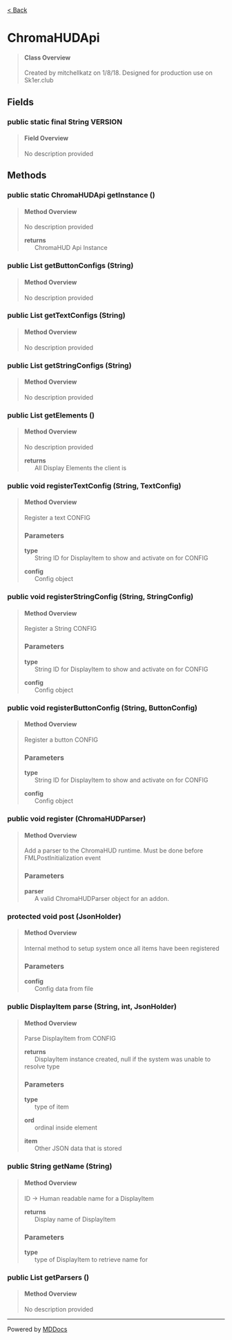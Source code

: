 [< Back](..)
# ChromaHUDApi #
>#### Class Overview ####
>Created by mitchellkatz on 1/8/18. Designed for production use on Sk1er.club
## Fields ##
### public static final String VERSION ###
>#### Field Overview ####
>No description provided
>
## Methods ##
### public static ChromaHUDApi getInstance () ###
>#### Method Overview ####
>No description provided
>
>**returns**<br />
>&nbsp;&nbsp;&nbsp;&nbsp;&nbsp;&nbsp;ChromaHUD Api Instance
>
### public List getButtonConfigs (String) ###
>#### Method Overview ####
>No description provided
>
### public List getTextConfigs (String) ###
>#### Method Overview ####
>No description provided
>
### public List getStringConfigs (String) ###
>#### Method Overview ####
>No description provided
>
### public List getElements () ###
>#### Method Overview ####
>No description provided
>
>**returns**<br />
>&nbsp;&nbsp;&nbsp;&nbsp;&nbsp;&nbsp;All Display Elements the client is
>
### public void registerTextConfig (String, TextConfig) ###
>#### Method Overview ####
>Register a text CONFIG
>
>### Parameters ###
>**type**<br />
>&nbsp;&nbsp;&nbsp;&nbsp;&nbsp;&nbsp;String ID for DisplayItem to show and activate on for CONFIG
>
>**config**<br />
>&nbsp;&nbsp;&nbsp;&nbsp;&nbsp;&nbsp;Config object
>
### public void registerStringConfig (String, StringConfig) ###
>#### Method Overview ####
>Register a String CONFIG
>
>### Parameters ###
>**type**<br />
>&nbsp;&nbsp;&nbsp;&nbsp;&nbsp;&nbsp;String ID for DisplayItem to show and activate on for CONFIG
>
>**config**<br />
>&nbsp;&nbsp;&nbsp;&nbsp;&nbsp;&nbsp;Config object
>
### public void registerButtonConfig (String, ButtonConfig) ###
>#### Method Overview ####
>Register a button CONFIG
>
>### Parameters ###
>**type**<br />
>&nbsp;&nbsp;&nbsp;&nbsp;&nbsp;&nbsp;String ID for DisplayItem to show and activate on for CONFIG
>
>**config**<br />
>&nbsp;&nbsp;&nbsp;&nbsp;&nbsp;&nbsp;Config object
>
### public void register (ChromaHUDParser) ###
>#### Method Overview ####
><p>Add a parser to the ChromaHUD runtime. Must be done before FMLPostInitialization event</p>
>
>### Parameters ###
>**parser**<br />
>&nbsp;&nbsp;&nbsp;&nbsp;&nbsp;&nbsp;A valid ChromaHUDParser object for an addon.
>
### protected void post (JsonHolder) ###
>#### Method Overview ####
>Internal method to setup system once all items have been registered
>
>### Parameters ###
>**config**<br />
>&nbsp;&nbsp;&nbsp;&nbsp;&nbsp;&nbsp;Config data from file
>
### public DisplayItem parse (String, int, JsonHolder) ###
>#### Method Overview ####
>Parse DisplayItem from CONFIG
>
>**returns**<br />
>&nbsp;&nbsp;&nbsp;&nbsp;&nbsp;&nbsp;DisplayItem instance created, null if the system was unable to resolve type
>
>### Parameters ###
>**type**<br />
>&nbsp;&nbsp;&nbsp;&nbsp;&nbsp;&nbsp;type of item
>
>**ord**<br />
>&nbsp;&nbsp;&nbsp;&nbsp;&nbsp;&nbsp;ordinal inside element
>
>**item**<br />
>&nbsp;&nbsp;&nbsp;&nbsp;&nbsp;&nbsp;Other JSON data that is stored
>
### public String getName (String) ###
>#### Method Overview ####
>ID -> Human readable name for a DisplayItem
>
>**returns**<br />
>&nbsp;&nbsp;&nbsp;&nbsp;&nbsp;&nbsp;Display name of DisplayItem
>
>### Parameters ###
>**type**<br />
>&nbsp;&nbsp;&nbsp;&nbsp;&nbsp;&nbsp;type of DisplayItem to retrieve name for
>
### public List getParsers () ###
>#### Method Overview ####
>No description provided
>

---
Powered by [MDDocs](https://github.com/VRCube/MDDocs)